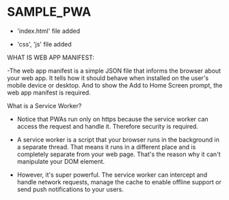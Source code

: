 # SAMPLE_PWA

- 'index.html' file added

- 'css', 'js' file added

WHAT IS WEB APP MANIFEST:

-The web app manifest is a simple JSON file that informs the browser about your web app. It tells how it should behave when installed on the user's mobile device or desktop. And to show the Add to Home Screen prompt, the web app manifest is required.

What is a Service Worker?

- Notice that PWAs run only on https because the service worker can access the request and handle it. Therefore security is required.

- A service worker is a script that your browser runs in the background in a separate thread. That means it runs in a different place and is completely separate from your web page. That's the reason why it can't manipulate your DOM element.

- However, it's super powerful. The service worker can intercept and handle network requests, manage the cache to enable offline support or send push notifications to your users.

